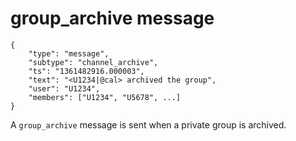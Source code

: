 # group_archive message

	{
		"type": "message",
		"subtype": "channel_archive",
		"ts": "1361482916.000003",
		"text": "<U1234|@cal> archived the group",
		"user": "U1234",
		"members": ["U1234", "U5678", ...]
	}

A `group_archive` message is sent when a private group is archived.
